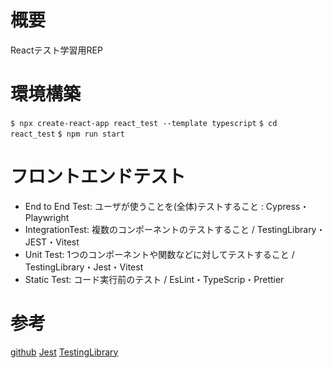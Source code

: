 # 概要
Reactテスト学習用REP

# 環境構築
`$ npx create-react-app react_test --template typescript`
`$ cd react_test`
`$ npm run start`

# フロントエンドテスト
- End to End Test: ユーザが使うことを(全体)テストすること : Cypress・Playwright
- IntegrationTest: 複数のコンポーネントのテストすること / TestingLibrary・JEST・Vitest
- Unit Test: 1つのコンポーネントや関数などに対してテストすること / TestingLibrary・Jest・Vitest
- Static Test: コード実行前のテスト / EsLint・TypeScrip・Prettier

# 参考
[github](https://github.com/Shin-sibainu/test-jest-local-for-udemy)
[Jest](https://jestjs.io/ja/docs/api#testname-fn-timeout)
[TestingLibrary](https://testing-library.com/docs/react-testing-library/api)
